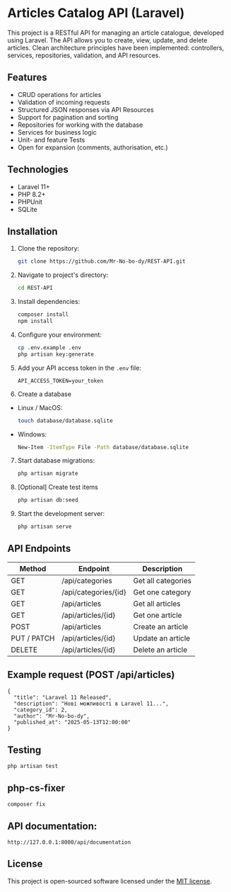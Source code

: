 # Articles Catalog API (Laravel)

This project is a RESTful API for managing an article catalogue, developed using Laravel.
The API allows you to create, view, update, and delete articles.
Clean architecture principles have been implemented: controllers, services, repositories, validation, and API resources.

## Features
- CRUD operations for articles
- Validation of incoming requests
- Structured JSON responses via API Resources
- Support for pagination and sorting
- Repositories for working with the database
- Services for business logic
- Unit- and feature Tests
- Open for expansion (comments, authorisation, etc.)

## Technologies
- Laravel 11+
- PHP 8.2+
- PHPUnit
- SQLite

## Installation
1.  Clone the repository:
    ```bash
    git clone https://github.com/Mr-No-bo-dy/REST-API.git
    ```

2. Navigate to project's directory:
    ```bash
    cd REST-API
    ```

3.  Install dependencies:
    ```bash
    composer install
    npm install
    ```

4.  Configure your environment:
    ```bash
    cp .env.example .env
    php artisan key:generate
    ```

5.  Add your API access token in the `.env` file:
    ```
    API_ACCESS_TOKEN=your_token
    ```

6. Create a database
* Linux / MacOS:
    ```bash
    touch database/database.sqlite
    ```
* Windows:
    ```bash
    New-Item -ItemType File -Path database/database.sqlite
    ```

7. Start database migrations:
    ```bash
    php artisan migrate
    ```

8. [Optional] Create test items
    ```bash
    php artisan db:seed
    ```

9. Start the development server:
    ```bash
    php artisan serve
    ```

## API Endpoints
| Method      | Endpoint             | Description         |
|-------------|----------------------|---------------------|
| GET         | /api/categories      | Get all categories  |
| GET         | /api/categories/{id} | Get one category    |
| GET         | /api/articles        | Get all articles    |
| GET         | /api/articles/{id}   | Get one article     |
| POST        | /api/articles        | Create an article   |
| PUT / PATCH | /api/articles/{id}   | Update an article   |
| DELETE      | /api/articles/{id}   | Delete an article   |


## Example request (POST /api/articles)
```
{
  "title": "Laravel 11 Released",
  "description": "Нові можливості в Laravel 11...",
  "category_id": 2,
  "author": "Mr-No-bo-dy",
  "published_at": "2025-05-13T12:00:00"
}
```

## Testing
```
php artisan test
```

## php-cs-fixer
``` 
composer fix
```

## API documentation:
```
http://127.0.0.1:8000/api/documentation
```

## License
This project is open-sourced software licensed under the [MIT license](https://opensource.org/licenses/MIT).
